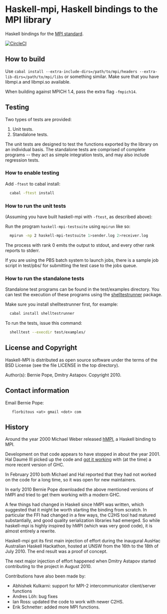 # Haskell-mpi, Haskell bindings to the MPI library

Haskell bindings for the [MPI standard](https://www.mpi-forum.org).

[![CircleCI](https://circleci.com/gh/eschnett/haskell-mpi.svg?style=svg)](https://circleci.com/gh/eschnett/haskell-mpi)

## How to build

Use `cabal install --extra-include-dirs=/path/to/mpi/headers
--extra-lib-dirs=/path/to/mpi/libs` or something similar. Make sure
that you have libmpi.a and libmpi.so available.

When building against MPICH 1.4, pass the extra flag `-fmpich14`.

## Testing

Two types of tests are provided:

   1. Unit tests.
   2. Standalone tests.

The unit tests are designed to test the functions exported by the
library on an individual basis. The standalone tests are comprised of
complete programs -- they act as simple integration tests, and may
also include regression tests.

### How to enable testing

Add `-ftest` to cabal install:

```sh
  cabal -ftest install
```

### How to run the unit tests

(Assuming you have built haskell-mpi with `-ftest`, as described
above):

Run the program `haskell-mpi-testsuite` using `mpirun` like so:

```sh
  mpirun -np 2 haskell-mpi-testsuite 1>sender.log 2>receiver.log
```

The process with rank 0 emits the output to stdout, and every other
rank reports to stderr.

If you are using the PBS batch system to launch jobs, there is a
sample job script in test/pbs/ for submitting the test case to the
jobs queue.

### How to run the standalone tests

Standalone test programs can be found in the test/examples directory.
You can test the execution of these programs using the
[shelltestrunner](http://hackage.haskell.org/package/shelltestrunner)
package.

Make sure you install shelltestrunner first, for example:

```sh
  cabal install shelltestrunner
```

To run the tests, issue this command:

```sh
  shelltest --execdir test/examples/
```

## License and Copyright

Haskell-MPI is distributed as open source software under the terms of
the BSD License (see the file LICENSE in the top directory).

Author(s): Bernie Pope, Dmitry Astapov. Copyright 2010.

## Contact information

Email Bernie Pope:

```
   florbitous <at> gmail <dot> com
```

## History

Around the year 2000 Michael Weber released
[hMPI](http://www.foldr.org/~michaelw/hmpi/), a Haskell binding to
MPI.

Development on that code appears to have stopped in about the
year 2001. Hal Daumé III picked up the code and [got it
working](http://www.umiacs.umd.edu/~hal/software.html) with (at the
time) a more recent version of GHC.

In February 2010 both Michael and Hal reported that they had not
worked on the code for a long time, so it was open for new
maintainers.

In early 2010 Bernie Pope downloaded the above mentioned versions of
hMPI and tried to get them working with a modern GHC.

A few things had changed in Haskell since hMPI was written, which
suggested that it might be worth starting the binding from scratch. In
particular the FFI had changed in a few ways, the C2HS tool had
matured substantially, and good quality serialization libraries had
emerged. So while haskell-mpi is highly inspired by hMPI (which was
very good code), it is almost entirely a rewrite.

Haskell-mpi got its first main injection of effort during the
inaugural AusHac Australian Haskell Hackathon, hosted at UNSW from the
16th to the 18th of July 2010. The end result was a proof of concept.

The next major injection of effort happened when Dmitry Astapov
started contributing to the project in August 2010.

Contributions have also been made by:

   - Abhishek Kulkarni: support for MPI-2 intercommunicator
     client/server functions
   - Andres Löh: bug fixes
   - Ian Ross: updated the code to work with newer C2HS.
   - Erik Schnetter: added more MPI functions.
